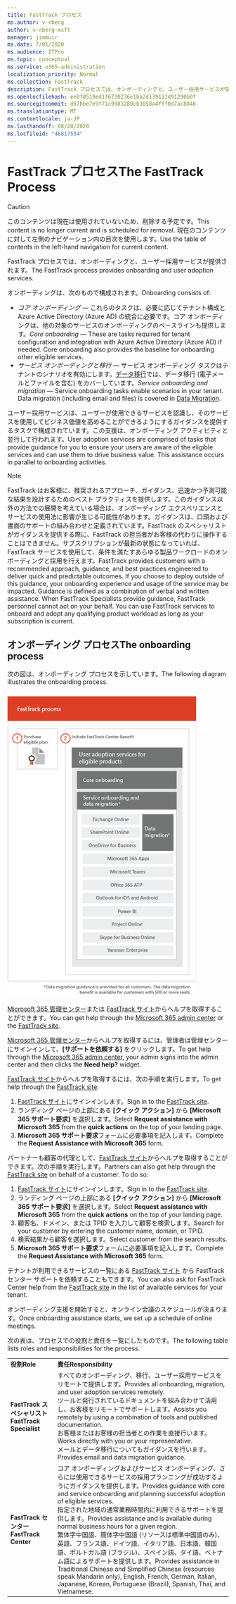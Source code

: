```yaml
---
title: FastTrack プロセス
ms.author: v-rberg
author: v-rberg-msft
manager: jimmuir
ms.date: 7/01/2020
ms.audience: ITPro
ms.topic: conceptual
ms.service: o365-administration
localization_priority: Normal
ms.collection: FastTrack
description: FastTrack プロセスでは、オンボーディングと、ユーザー採用サービスが提供されます。
ms.openlocfilehash: ee0f8519ed1f6730236e1ba2d139131d91290b0f
ms.sourcegitcommit: d67bbe7e9f71c9983280cb3858a4fff0d7ac884b
ms.translationtype: MT
ms.contentlocale: ja-JP
ms.lasthandoff: 08/20/2020
ms.locfileid: "46817534"
---
```

# <a name="the-fasttrack-process"></a><span data-ttu-id="843c2-103">FastTrack プロセス</span><span class="sxs-lookup"><span data-stu-id="843c2-103">The FastTrack Process</span></span>

> [!CAUTION]
> <span data-ttu-id="843c2-104">このコンテンツは現在は使用されていないため、削除する予定です。</span><span class="sxs-lookup"><span data-stu-id="843c2-104">This content is no longer current and is scheduled for removal.</span></span> <span data-ttu-id="843c2-105">現在のコンテンツに対して左側のナビゲーション内の目次を使用します。</span><span class="sxs-lookup"><span data-stu-id="843c2-105">Use the table of contents in the left-hand navigation for current content.</span></span>

<span data-ttu-id="843c2-106">FastTrack プロセスでは、オンボーディングと、ユーザー採用サービスが提供されます。</span><span class="sxs-lookup"><span data-stu-id="843c2-106">The FastTrack process provides onboarding and user adoption services.</span></span> 
  
<span data-ttu-id="843c2-107">オンボーディングは、次のもので構成されます。</span><span class="sxs-lookup"><span data-stu-id="843c2-107">Onboarding consists of:</span></span>
  
- <span data-ttu-id="843c2-p102">*コア オンボーディング* — これらのタスクは、必要に応じてテナント構成と Azure Active Directory (Azure AD) の統合に必要です。コア オンボーディングは、他の対象のサービスのオンボーディングのベースラインも提供します。</span><span class="sxs-lookup"><span data-stu-id="843c2-p102">*Core onboarding* — These are tasks required for tenant configuration and integration with Azure Active Directory (Azure AD) if needed. Core onboarding also provides the baseline for onboarding other eligible services.</span></span> 
- <span data-ttu-id="843c2-p103">*サービス オンボーディングと移行* — サービス オンボーディング タスクはテナントのシナリオを有効にします。[データ移行](O365-data-migration.md)では、データ移行 (電子メールとファイルを含む) をカバーしています。</span><span class="sxs-lookup"><span data-stu-id="843c2-p103">*Service onboarding and migration* — Service onboarding tasks enable scenarios in your tenant. Data migration (including email and files) is covered in [Data Migration](O365-data-migration.md).</span></span> 
    
<span data-ttu-id="843c2-p104">ユーザー採用サービスは、ユーザーが使用できるサービスを認識し、そのサービスを使用してビジネス価値を高めることができるようにするガイダンスを提供するタスクで構成されています。この支援は、オンボーディング アクティビティと並行して行われます。</span><span class="sxs-lookup"><span data-stu-id="843c2-p104">User adoption services are comprised of tasks that provide guidance for you to ensure your users are aware of the eligible services and can use them to drive business value. This assistance occurs in parallel to onboarding activities.</span></span>
  
> [!NOTE]
> <span data-ttu-id="843c2-p105">FastTrack はお客様に、推奨されるアプローチ、ガイダンス、迅速かつ予測可能な結果を設計するためのベスト プラクティスを提供します。このガイダンス以外の方法での展開を考えている場合は、オンボーディング エクスペリエンスとサービスの使用法に影響が生じる可能性があります。ガイダンスは、口頭および書面のサポートの組み合わせと定義されています。FastTrack のスペシャリストがガイダンスを提供する際に、FastTrack の担当者がお客様の代わりに操作することはできません。サブスクリプションが最新の状態になっていれば、FastTrack サービスを使用して、条件を満たすあらゆる製品ワークロードのオンボーディングと採用を行えます。</span><span class="sxs-lookup"><span data-stu-id="843c2-p105">FastTrack provides customers with a recommended approach, guidance, and best practices engineered to deliver quick and predictable outcomes. If you choose to deploy outside of this guidance, your onboarding experience and usage of the service may be impacted. Guidance is defined as a combination of verbal and written assistance. When FastTrack Specialists provide guidance, FastTrack personnel cannot act on your behalf. You can use FastTrack services to onboard and adopt any qualifying product workload as long as your subscription is current.</span></span> 
  
## <a name="the-onboarding-process"></a><span data-ttu-id="843c2-119">オンボーディング プロセス</span><span class="sxs-lookup"><span data-stu-id="843c2-119">The onboarding process</span></span>

<span data-ttu-id="843c2-120">次の図は、オンボーディング プロセスを示しています。</span><span class="sxs-lookup"><span data-stu-id="843c2-120">The following diagram illustrates the onboarding process.</span></span>
  
![オンボーディング特典を利用する場合のタイムライン](media/o365-onboarding-timeline-m365-apps.png)
  
<span data-ttu-id="843c2-122">[Microsoft 365 管理センター](https://go.microsoft.com/fwlink/?linkid=2032704)または [FastTrack サイト](https://go.microsoft.com/fwlink/?linkid=780698)からヘルプを取得することができます。</span><span class="sxs-lookup"><span data-stu-id="843c2-122">You can get help through the [Microsoft 365 admin center](https://go.microsoft.com/fwlink/?linkid=2032704) or the [FastTrack site](https://go.microsoft.com/fwlink/?linkid=780698).</span></span> 

<span data-ttu-id="843c2-123">[Microsoft 365 管理センター](https://go.microsoft.com/fwlink/?linkid=2032704)からヘルプを取得するには、管理者は管理センターにサインインして、**[サポートを依頼する]** をクリックします。</span><span class="sxs-lookup"><span data-stu-id="843c2-123">To get help through the [Microsoft 365 admin center](https://go.microsoft.com/fwlink/?linkid=2032704), your admin signs into the admin center and then clicks the **Need help?** widget.</span></span> 

<span data-ttu-id="843c2-124">[FastTrack サイト](https://go.microsoft.com/fwlink/?linkid=780698)からヘルプを取得するには、次の手順を実行します。</span><span class="sxs-lookup"><span data-stu-id="843c2-124">To get help through the [FastTrack site](https://go.microsoft.com/fwlink/?linkid=780698):</span></span> 
1.    <span data-ttu-id="843c2-125">[FastTrack サイト](https://go.microsoft.com/fwlink/?linkid=780698)にサインインします。</span><span class="sxs-lookup"><span data-stu-id="843c2-125">Sign in to the [FastTrack site](https://go.microsoft.com/fwlink/?linkid=780698).</span></span> 
2.    <span data-ttu-id="843c2-126">ランディング ページの上部にある **[クイック アクション]** から **[Microsoft 365 サポート要求]** を選択します。</span><span class="sxs-lookup"><span data-stu-id="843c2-126">Select **Request assistance with Microsoft 365** from the **quick actions** on the top of your landing page.</span></span>
3.    <span data-ttu-id="843c2-127">**Microsoft 365 サポート要求**フォームに必要事項を記入します。</span><span class="sxs-lookup"><span data-stu-id="843c2-127">Complete the **Request Assistance with Microsoft 365** form.</span></span>
  
<span data-ttu-id="843c2-p106">パートナーも顧客の代理として、[FastTrack サイト](https://go.microsoft.com/fwlink/?linkid=780698)からヘルプを取得することができます。次の手順を実行します。</span><span class="sxs-lookup"><span data-stu-id="843c2-p106">Partners can also get help through the [FastTrack site](https://go.microsoft.com/fwlink/?linkid=780698) on behalf of a customer. To do so:</span></span>
1.    <span data-ttu-id="843c2-130">[FastTrack サイト](https://go.microsoft.com/fwlink/?linkid=780698)にサインインします。</span><span class="sxs-lookup"><span data-stu-id="843c2-130">Sign in to the [FastTrack site](https://go.microsoft.com/fwlink/?linkid=780698).</span></span> 
2.    <span data-ttu-id="843c2-131">ランディング ページの上部にある **[クイック アクション]** から **[Microsoft 365 サポート要求]** を選択します。</span><span class="sxs-lookup"><span data-stu-id="843c2-131">Select **Request assistance with Microsoft 365** from the **quick actions** on the top of your landing page.</span></span>
3.    <span data-ttu-id="843c2-132">顧客名、ドメイン、または TPID を入力して顧客を検索します。</span><span class="sxs-lookup"><span data-stu-id="843c2-132">Search for your customer by entering the customer name, domain, or TPID.</span></span>
4.    <span data-ttu-id="843c2-133">検索結果から顧客を選択します。</span><span class="sxs-lookup"><span data-stu-id="843c2-133">Select customer from the search results.</span></span>
5.    <span data-ttu-id="843c2-134">**Microsoft 365 サポート要求**フォームに必要事項を記入します。</span><span class="sxs-lookup"><span data-stu-id="843c2-134">Complete the **Request Assistance with Microsoft 365** form.</span></span>
  
 <span data-ttu-id="843c2-135">テナントが利用できるサービスの一覧にある [FastTrack サイト](https://go.microsoft.com/fwlink/?linkid=780698) から FastTrack センター サポートを依頼することもできます。</span><span class="sxs-lookup"><span data-stu-id="843c2-135">You can also ask for FastTrack Center help from the [FastTrack site](https://go.microsoft.com/fwlink/?linkid=780698) in the list of available services for your tenant.</span></span> 
    
 <span data-ttu-id="843c2-136">オンボーディング支援を開始すると、オンライン会議のスケジュールが決まります。</span><span class="sxs-lookup"><span data-stu-id="843c2-136">Once onboarding assistance starts, we set up a schedule of online meetings.</span></span>

<span data-ttu-id="843c2-137">次の表は、プロセスでの役割と責任を一覧にしたものです。</span><span class="sxs-lookup"><span data-stu-id="843c2-137">The following table lists roles and responsibilities for the process.</span></span>
    
|||
|:-----|:-----|
|<span data-ttu-id="843c2-138">**役割**</span><span class="sxs-lookup"><span data-stu-id="843c2-138">**Role**</span></span> <br/> |<span data-ttu-id="843c2-139">**責任**</span><span class="sxs-lookup"><span data-stu-id="843c2-139">**Responsibility**</span></span> <br/> |
|<span data-ttu-id="843c2-140">**FastTrack スペシャリスト**</span><span class="sxs-lookup"><span data-stu-id="843c2-140">**FastTrack Specialist**</span></span> <br/> |<span data-ttu-id="843c2-141">すべてのオンボーディング、移行、ユーザー採用サービスをリモートで提供します。</span><span class="sxs-lookup"><span data-stu-id="843c2-141">Provides all onboarding, migration, and user adoption services remotely.</span></span>  <br/> <span data-ttu-id="843c2-142">ツールと発行されているドキュメントを組み合わせて活用し、お客様をリモートでサポートします。</span><span class="sxs-lookup"><span data-stu-id="843c2-142">Assists you remotely by using a combination of tools and published documentation.</span></span> <br/> <span data-ttu-id="843c2-143">お客様またはお客様の担当者との作業を直接行います。</span><span class="sxs-lookup"><span data-stu-id="843c2-143">Works directly with you or your representative.</span></span> <br/> <span data-ttu-id="843c2-144">メールとデータ移行についてもガイダンスを行います。</span><span class="sxs-lookup"><span data-stu-id="843c2-144">Provides email and data migration guidance.</span></span>|
|<span data-ttu-id="843c2-145">**FastTrack センター**</span><span class="sxs-lookup"><span data-stu-id="843c2-145">**FastTrack Center**</span></span>  <br/> |<span data-ttu-id="843c2-146">コア オンボーディングおよびサービス オンボーディング、さらには使用できるサービスの採用プランニングが成功するようにガイダンスを提供します。</span><span class="sxs-lookup"><span data-stu-id="843c2-146">Provides guidance with core and service onboarding and planning successful adoption of eligible services.</span></span>  <br/> <span data-ttu-id="843c2-147">指定された地域の通常業務時間内に利用できるサポートを提供します。</span><span class="sxs-lookup"><span data-stu-id="843c2-147">Provides assistance and is available during normal business hours for a given region.</span></span> <br/> <span data-ttu-id="843c2-148">繁体字中国語、簡体字中国語 (リソースは標準中国語のみ)、英語、フランス語、ドイツ語、イタリア語、日本語、韓国語、ポルトガル語 (ブラジル)、スペイン語、タイ語、ベトナム語によるサポートを提供します。</span><span class="sxs-lookup"><span data-stu-id="843c2-148">Provides assistance in Traditional Chinese and Simplified Chinese (resources speak Mandarin only), English, French, German, Italian, Japanese, Korean, Portuguese (Brazil), Spanish, Thai, and Vietnamese.</span></span>|

